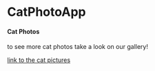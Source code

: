 <HTML>
  <body>
  <main>
    <h1> CatPhotoApp </h1>
    <h4> Cat Photos </h4>
    <!-- TODO: Add link to Cat photos -->
    <p> to see more cat photos take a look on our gallery!</p>
    <a href='https://images.app.goo.gl/WRmvguxeBrKWKSFz7'>link to the cat pictures</a>
</main>
